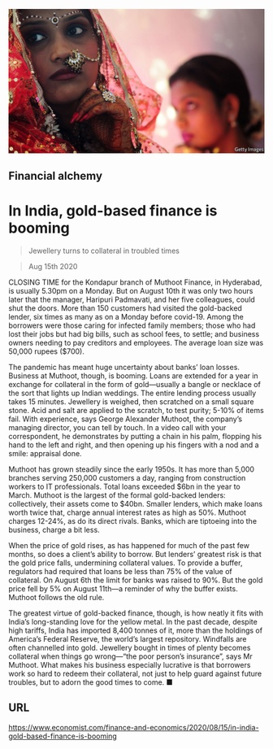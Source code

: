 ![](./images/20200815_FNP001.jpg)

## Financial alchemy

# In India, gold-based finance is booming

> Jewellery turns to collateral in troubled times

> Aug 15th 2020

CLOSING TIME for the Kondapur branch of Muthoot Finance, in Hyderabad, is usually 5.30pm on a Monday. But on August 10th it was only two hours later that the manager, Haripuri Padmavati, and her five colleagues, could shut the doors. More than 150 customers had visited the gold-backed lender, six times as many as on a Monday before covid-19. Among the borrowers were those caring for infected family members; those who had lost their jobs but had big bills, such as school fees, to settle; and business owners needing to pay creditors and employees. The average loan size was 50,000 rupees ($700).

The pandemic has meant huge uncertainty about banks’ loan losses. Business at Muthoot, though, is booming. Loans are extended for a year in exchange for collateral in the form of gold—usually a bangle or necklace of the sort that lights up Indian weddings. The entire lending process usually takes 15 minutes. Jewellery is weighed, then scratched on a small square stone. Acid and salt are applied to the scratch, to test purity; 5-10% of items fail. With experience, says George Alexander Muthoot, the company’s managing director, you can tell by touch. In a video call with your correspondent, he demonstrates by putting a chain in his palm, flopping his hand to the left and right, and then opening up his fingers with a nod and a smile: appraisal done.

Muthoot has grown steadily since the early 1950s. It has more than 5,000 branches serving 250,000 customers a day, ranging from construction workers to IT professionals. Total loans exceeded $6bn in the year to March. Muthoot is the largest of the formal gold-backed lenders: collectively, their assets come to $40bn. Smaller lenders, which make loans worth twice that, charge annual interest rates as high as 50%. Muthoot charges 12-24%, as do its direct rivals. Banks, which are tiptoeing into the business, charge a bit less.

When the price of gold rises, as has happened for much of the past few months, so does a client’s ability to borrow. But lenders’ greatest risk is that the gold price falls, undermining collateral values. To provide a buffer, regulators had required that loans be less than 75% of the value of collateral. On August 6th the limit for banks was raised to 90%. But the gold price fell by 5% on August 11th—a reminder of why the buffer exists. Muthoot follows the old rule.

The greatest virtue of gold-backed finance, though, is how neatly it fits with India’s long-standing love for the yellow metal. In the past decade, despite high tariffs, India has imported 8,400 tonnes of it, more than the holdings of America’s Federal Reserve, the world’s largest repository. Windfalls are often channelled into gold. Jewellery bought in times of plenty becomes collateral when things go wrong—“the poor person’s insurance”, says Mr Muthoot. What makes his business especially lucrative is that borrowers work so hard to redeem their collateral, not just to help guard against future troubles, but to adorn the good times to come. ■

## URL

https://www.economist.com/finance-and-economics/2020/08/15/in-india-gold-based-finance-is-booming
